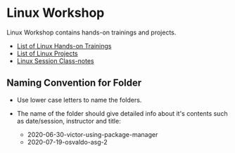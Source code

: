 # Linux Workshop

Linux Workshop contains hands-on trainings and projects.

- [List of Linux Hands-on Trainings](./hands-on/README.md)
- [List of Linux Projects](./projects/README.md)
- [Linux Session Class-notes](./class-notes/README.md)

## Naming Convention for Folder

- Use lower case letters to name the folders.
- The name of the folder should give detailed info about it's contents such as date/session, instructor and title:

  - 2020-06-30-victor-using-package-manager
  - 2020-07-19-osvaldo-asg-2
